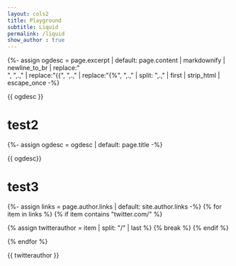 ```yaml
---
layout: cols2
title: Playground
subtitle: Liquid 
permalink: /liquid
show_author : true
---
```



{%- assign ogdesc = page.excerpt | default: page.content | 
                markdownify |  newline_to_br | 
                replace:"<br />", ",.," | 
                replace:"{{", ",.," | 
                replace:"{%", ",.," | 
                split: ",.," | first | strip_html | 
                escape_once -%}
                
{{ ogdesc }}

# test2 


{%- assign ogdesc = ogdesc | default: page.title -%}

{{ ogdesc}}

# test3



{%- assign links = page.author.links | default: site.author.links -%}
{% for item in links %}
  {% if item contains "twitter.com/" %}
  
  {% assign twitterauthor = item | split: "/" | last %}
  {% break %}
  {% endif %}

{% endfor %}

{{ twitterauthor }}

